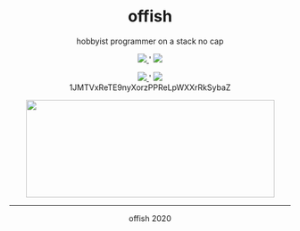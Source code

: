 <h1 align="center">offish</h1>

<p align="center">hobbyist programmer on a stack no cap</p>

<p align="center">
  <a href="https://discord.gg/t8nHSvA">
    <img src="https://img.shields.io/badge/Discord-9cf.svg">
  </a>
  '
  <a href="https://steamcommunity.com/id/confern">
    <img src="https://img.shields.io/badge/Steam-blue.svg">
  </a>
</p>

<p align="center">
  <a href="https://www.paypal.me/0ffish">
    <img src="https://img.shields.io/badge/Donate-PayPal-blue">
  </a>
  '
  <a href="https://steamcommunity.com/tradeoffer/new/?partner=293059984&token=0-l_idZR">
    <img src="https://img.shields.io/badge/Donate-Steam-green.svg">
  </a>
  <br>
  1JMTVxReTE9nyXorzPPReLpWXXrRkSybaZ
</p>

<p align="center">
  <img width="445" height="175" src="https://github-readme-stats.vercel.app/api?username=offish&show_icons=true&title_color=fff&icon_color=79ff97&text_color=9f9f9f&bg_color=151515">
</p>

---
<p align="center">offish 2020</p>
